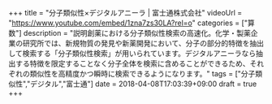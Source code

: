 +++
title =  "分子類似性×デジタルアニーラ | 富士通株式会社"
videoUrl = "https://www.youtube.com/embed/1zna7zs30LA?rel=o"
categories = ["算数"]
description = "説明創薬における分子類似性検索の高速化。化学・製薬企業の研究所では、新規物質の発見や新薬開発において、分子の部分的特徴を抽出して検索する「分子類似性検索」が用いられています。デジタルアニーラなら抽出する特徴を限定することなく分子全体を検索に含めることができるため、それぞれの類似性を高精度かつ瞬時に検索できるようになります。"
tags = ["分子類似性","デジタル","富士通"]
date = 2018-04-08T17:03:39+09:00
draft = true
+++


